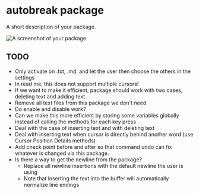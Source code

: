 # autobreak package

A short description of your package.

![A screenshot of your package](https://f.cloud.github.com/assets/69169/2290250/c35d867a-a017-11e3-86be-cd7c5bf3ff9b.gif)

## TODO
- Only activate on .txt, .md, and let the user then choose the others in the
  settings
- In read me, this does not support multiple cursors!
- If we want to make it efficient, package should work with two cases, deleting
  text and adding text
- Remove all text files from this package we don't need
- Do enable and disable work?
- Can we make this more efficient by storing some variables globally instead of
  calling the methods for each key press
- Deal with the case of inserting text and with deleting text
- Deal with inserting text when cursor is directly behind another word (use
  Cursor Position Details methods)
- Add check point before and after so that command undo can fix whatever is
  changed via this package.
- Is there a way to get the newline from the package?
    - Replace all newline insertions with the default newline the user is using
    - Note that inserting the text into the buffer will automatically normalize
      line endings
